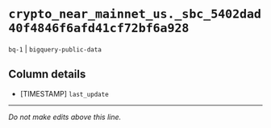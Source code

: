 # `crypto_near_mainnet_us._sbc_5402dad40f4846f6afd41cf72bf6a928`
`bq-1` | `bigquery-public-data`

## Column details
* [TIMESTAMP] `last_update`

-------------------------------------------------------------------------------
*Do not make edits above this line.*
